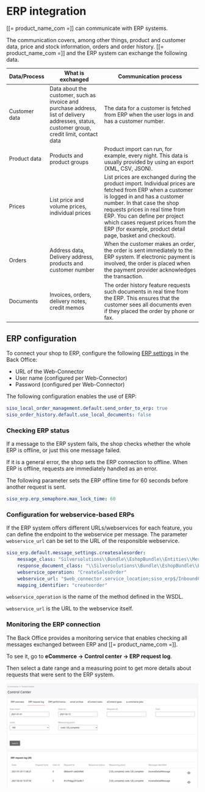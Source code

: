 # ERP integration

[[= product_name_com =]] can communicate with ERP systems. 

The communication covers, among other things, product and customer data, price and stock information, orders and order history.
[[= product_name_com =]] and the ERP system can exchange the following data.

|Data/Process|What is exchanged|Communication process|
|--- |--- |--- |
|Customer data|Data about the customer, such as invoice and purchase address, list of delivery addresses, status, customer group, credit limit, contact data|The data for a customer is fetched from ERP when the user logs in and has a customer number.|
|Product data|Products and product groups|Product import can run, for example, every night. This data is usually provided by using an export (XML, CSV, JSON).|
|Prices|List price and volume prices, individual prices|List prices are exchanged during the product import. Individual prices are fetched from ERP when a customer is logged in and has a customer number. In that case the shop requests prices in real time from ERP. You can define per project which cases request prices from the ERP (for example, product detail page, basket and checkout).|
|Orders|Address data, Delivery address, products and customer number|When the customer makes an order, the order is sent immediately to the ERP system. If electronic payment is involved, the order is placed when the payment provider acknowledges the transaction.|
|Documents|Invoices, orders, delivery notes, credit memos|The order history feature requests such documents in real time from the ERP. This ensures that the customer sees all documents even if they placed the order by phone or fax.|

## ERP configuration

To connect your shop to ERP, configure the following [ERP settings](../shop_configuration.md#erp) in the Back Office:

- URL of the Web-Connector
- User name (configured per Web-Connector)
- Password (configured per Web-Connector)

The following configuration enables the use of ERP:

``` yaml
siso_local_order_management.default.send_order_to_erp: true
siso_order_history.default.use_local_documents: false
```

### Checking ERP status

If a message to the ERP system fails, the shop checks whether the whole ERP is offline, or just this one message failed.

If it is a general error, the shop sets the ERP connection to offline.
When ERP is offline, requests are immediately handled as an error. 

The following parameter sets the ERP offline time for 60 seconds before another request is sent. 

``` yaml
siso_erp.erp_semaphore.max_lock_time: 60
```

### Configuration for webservice-based ERPs

If the ERP system offers different URLs/webservices for each feature,
you can define the endpoint to the webservice per message.
The parameter `webservice_url` can be set to the URL of the responsible webservice.  

``` yaml
siso_erp.default.message_settings.createsalesorder:
    message_class: "Silversolutions\\Bundle\\EshopBundle\\Entities\\Messages\\CreateSalesOrderMessage"
    response_document_class: "\\Silversolutions\\Bundle\\EshopBundle\\Entities\\Messages\\Document\\OrderResponse"
    webservice_operation: "CreateSalesOrder"
    webservice_url: "$web_connector.service_location;siso_erp$/InboundCreateOrderIISWebService.svc?wsdl"
    mapping_identifier: "createorder"
```

`webservice_operation` is the name of the method defined in the WSDL.

`webservice_url` is the URL to the webservice itself.

### Monitoring the ERP connection

The Back Office provides a monitoring service that enables checking all messages exchanged between ERP and [[= product_name_com =]].

To see it, go to **eCommerce -> Control center -> ERP request log**.

Then select a date range and a measuring point to get more details about requests that were sent to the ERP system.

![](../img/erp_request_log.png)
